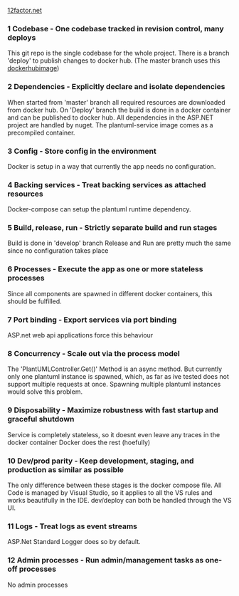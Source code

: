[12factor.net](https://12factor.net/)

### 1 Codebase - One codebase tracked in revision control, many deploys
This git repo is the single codebase for the whole project.
There is a branch 'deploy' to publish changes to docker hub. (The master branch uses this [dockerhubimage](https://hub.docker.com/r/tizyjoshi/plantumlservice))
### 2 Dependencies - Explicitly declare and isolate dependencies
When started from 'master' branch all required resources are downloaded from docker hub.
On 'Deploy' branch the build is done in a docker container and can be published to docker hub.
All dependencies in the ASP.NET project are handled by nuget.
The plantuml-service image comes as a precompiled container.
### 3 Config - Store config in the environment
Docker is setup in a way that currently the app needs no configuration.
### 4 Backing services - Treat backing services as attached resources
Docker-compose can setup the plantuml runtime dependency.
### 5 Build, release, run - Strictly separate build and run stages
Build is done in 'develop' branch
Release and Run are pretty much the same since no configuration takes place
### 6 Processes - Execute the app as one or more stateless processes
Since all components are spawned in different docker containers, this should be fulfilled.
### 7 Port binding - Export services via port binding
ASP.net web api applications force this behaviour
### 8 Concurrency - Scale out via the process model
The 'PlantUMLController.Get()' Method is an async method.
But currently only one plantuml instance is spawned, which, as far as ive tested does not support multiple requests at once.
Spawning multiple plantuml instances would solve this problem.
### 9 Disposability - Maximize robustness with fast startup and graceful shutdown
Service is completely stateless, so it doesnt even leave any traces in the docker container
Docker does the rest (hoefully)
### 10 Dev/prod parity - Keep development, staging, and production as similar as possible
The only difference between these stages is the docker compose file.
All Code is managed by Visual Studio, so it applies to all the VS rules and works beautifully in the IDE.
dev/deploy can both be handled through the VS UI.
### 11 Logs - Treat logs as event streams
ASP.Net Standard Logger does so by default.
### 12 Admin processes - Run admin/management tasks as one-off processes
No admin processes
